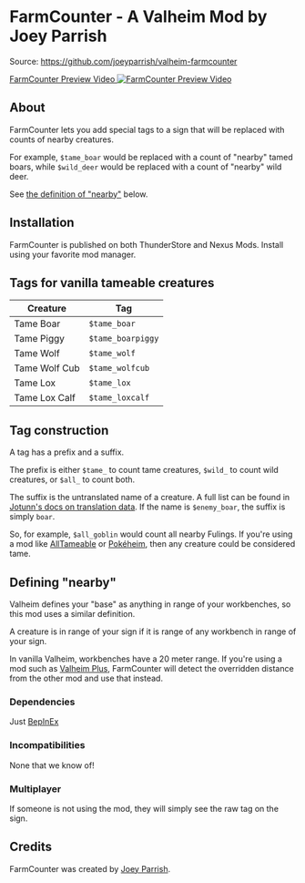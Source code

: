 # FarmCounter - A Valheim Mod by Joey Parrish

Source: https://github.com/joeyparrish/valheim-farmcounter

[FarmCounter Preview Video
![FarmCounter Preview Video](https://img.youtube.com/vi/DPXoDrkEHrg/hq2.jpg)](
https://youtu.be/DPXoDrkEHrg "FarmCounter Preview Video")


## About

FarmCounter lets you add special tags to a sign that will be replaced with
counts of nearby creatures.

For example, `$tame_boar` would be replaced with a count of "nearby" tamed
boars, while `$wild_deer` would be replaced with a count of "nearby" wild deer.

See [the definition of "nearby"](#defining-nearby) below.


## Installation

FarmCounter is published on both ThunderStore and Nexus Mods.  Install using
your favorite mod manager.


## Tags for vanilla tameable creatures

| Creature      | Tag               |
| ------------- | ----------------- |
| Tame Boar     | `$tame_boar`      |
| Tame Piggy    | `$tame_boarpiggy` |
| Tame Wolf     | `$tame_wolf`      |
| Tame Wolf Cub | `$tame_wolfcub`   |
| Tame Lox      | `$tame_lox`       |
| Tame Lox Calf | `$tame_loxcalf`   |


## Tag construction

A tag has a prefix and a suffix.

The prefix is either `$tame_` to count tame creatures, `$wild_` to count wild
creatures, or `$all_` to count both.

The suffix is the untranslated name of a creature.  A full list can be found
in [Jotunn's docs on translation data](https://valheim-modding.github.io/Jotunn/data/localization/translations/English.html).
If the name is `$enemy_boar`, the suffix is simply `boar`.

So, for example, `$all_goblin` would count all nearby Fulings.  If you're using
a mod like [AllTameable](https://www.nexusmods.com/valheim/mods/478) or
[Pokéheim](https://github.com/joeyparrish/pokeheim#readme), then any creature
could be considered tame.


## Defining "nearby"

Valheim defines your "base" as anything in range of your workbenches, so this
mod uses a similar definition.

A creature is in range of your sign if it is range of any workbench in range of
your sign.

In vanilla Valheim, workbenches have a 20 meter range.  If you're using a mod
such as [Valheim Plus](https://github.com/valheimPlus/ValheimPlus), FarmCounter
will detect the overridden distance from the other mod and use that instead.


### Dependencies

Just [BepInEx](https://valheim.thunderstore.io/package/denikson/BepInExPack_Valheim/)


### Incompatibilities

None that we know of!


### Multiplayer

If someone is not using the mod, they will simply see the raw tag on the sign.


## Credits

FarmCounter was created by [Joey Parrish](https://joeyparrish.github.io/).

